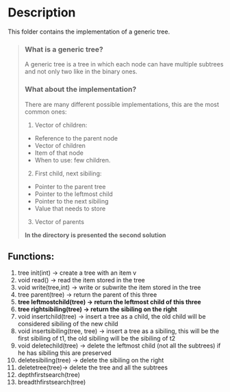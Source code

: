 # Description

This folder contains the implementation of a generic tree.

> ### What is a generic tree?
> A generic tree is a tree in which each node can have multiple
> subtrees and not only two like in the binary ones.
>
>
> ### What about the implementation?
> There are many different possible implementations, this 
> are the most common ones:
> 1. Vector of children:
>   - Reference to the parent node
>   - Vector of children
>   - Item of that node
>   - When to use: few children. 
> 2. First child, next sibiling:
>   - Pointer to the parent tree
>   - Pointer to the leftmost child
>   - Pointer to the next sibiling
>   - Value that needs to store
> 3. Vector of parents
>
> **In the directory is presented the second solution**

## Functions:
1. tree init(int) -> create a tree with an item v
2. void read() -> read the item stored in the tree
3. void write(tree,int) -> write or subwrite the item stored in the tree
4. tree parent(tree) -> return the parent of this three
5. **tree leftmostchild(tree) -> return the leftmost child of this three**
6. **tree rightsibiling(tree) -> return the sibiling on the right**
7. void insertchild(tree) -> insert a tree as a child, the old child  will be considered sibiling of the new child
8. void insertsibiling(tree, tree) -> insert a tree as a sibiling, this will be the first sibiling of t1, the old sibiling will be the sibiling of t2
9. void deletechild(tree) -> delete the leftmost child (not all the subtrees) if he has sibiling this are preserved
10. deletesibiling(tree) -> delete the sibiling on the right
11. deletetree(tree)-> delete the tree and all the subtrees
12. depthfirstsearch(tree)
13. breadthfirstsearch(tree)